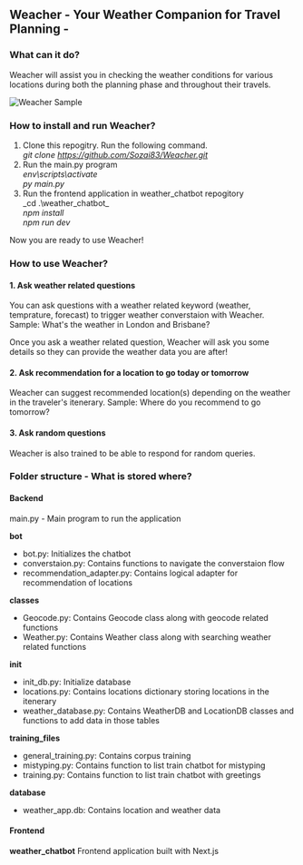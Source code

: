 ## Weacher -  Your Weather Companion for Travel Planning - 

### What can it do?
Weacher will assist you in checking the weather conditions for various locations during both the planning phase and throughout their travels.

![Weacher Sample](https://github.com/Sozai83/Weacher/assets/58994580/802a4a7b-1339-4f0e-8fa8-cc9b4b455a6e)

### How to install and run Weacher?
1. Clone this repogitry. Run the following command.    
  _git clone https://github.com/Sozai83/Weacher.git_
2. Run the main.py program    
   _env\scripts\activate  
   py main.py_
3. Run the frontend application in weather_chatbot repogitory    
   _cd .\weather_chatbot\_  
   _npm install_  
   _npm run dev_  

Now you are ready to use Weacher!


### How to use Weacher?
#### 1. Ask weather related questions
You can ask questions with a weather related keyword (weather, temprature, forecast) to trigger weather converstaion with Weacher.
Sample: What's the weather in London and Brisbane?

Once you ask a weather related question, Weacher will ask you some details so they can provide the weather data you are after!

#### 2. Ask recommendation for a location to go today or tomorrow
Weacher can suggest recommended location(s) depending on the weather in the traveler's itenerary.
Sample: Where do you recommend to go tomorrow?

#### 3. Ask random questions
Weacher is also trained to be able to respond for random queries.


### Folder structure - What is stored where?
#### Backend
main.py - Main program to run the application

**bot**
- bot.py: Initializes the chatbot
- converstaion.py: Contains functions to navigate the converstaion flow
- recommendation_adapter.py: Contains logical adapter for recommendation of locations

**classes**
- Geocode.py: Contains Geocode class along with geocode related functions
- Weather.py: Contains Weather class along with searching weather related functions

**init**
- init_db.py: Initialize database
- locations.py: Contains locations dictionary storing locations in the itenerary
- weather_database.py: Contains WeatherDB and LocationDB classes and functions to add data in those tables

**training_files**
- general_training.py: Contains corpus training
- mistyping.py: Contains function to list train chatbot for mistyping
- training.py: Contains function to list train chatbot with greetings

**database**
- weather_app.db: Contains location and weather data

#### Frontend
**weather_chatbot**
Frontend application built with Next.js
